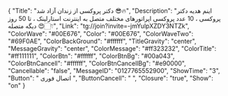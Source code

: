 {
"Title": "دکتر پروکسی از زندان آزاد شد 😎🔥",
"Description": "اینم هدیه دکتر پروکسی ، 10 عدد پروکسی اپراتورهای مختلف متصل به اینترنت استارلینک ، تا 50 روز دیگه متصله 😍👇🏻",
"Link": "tg://join?invite=-jmYulpXZDY3NTZk",
"ColorWave": "#00E676",
"Color": "#00E676",
"ColorWaveTwo": "#69F0AE",
"ColorBackGround": "#ffffff",
"TitleGravity": "center",
"MessageGravity": "center",
"ColorMessage": "#ff323232",
"ColorTitle": "#ff111111",
"ColorBtn": "#ffffff",
"ColorBtnBg": "#00a043",
"ColorBtnCancell": "#ffffff",
"ColorBtnCancellBg": "#e90000",
"Cancellable": "false",
"MessageID": "0127765552900",
"ShowTime": "3",
"Button": " اتصال فوری ",
"ButtonCancell": "  ",
"Closure": "true",
"Show": "on"
}

